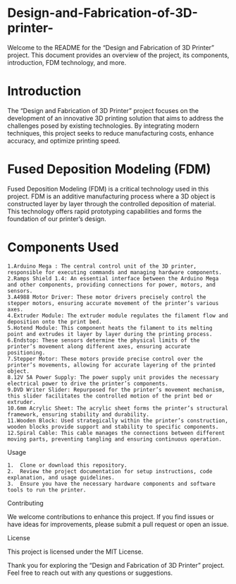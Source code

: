 # Design-and-Fabrication-of-3D-printer-
Welcome to the README for the “Design and Fabrication of 3D Printer” project. This document provides an overview of the project, its components, introduction, FDM technology, and more.

# Introduction

The “Design and Fabrication of 3D Printer” project focuses on the development of an innovative 3D printing solution 
that aims to address the challenges posed by existing technologies. 
By integrating modern techniques, this project seeks to reduce manufacturing costs, enhance accuracy, and optimize printing speed.

# Fused Deposition Modeling (FDM)
Fused Deposition Modeling (FDM) is a critical technology used in this project. 
FDM is an additive manufacturing process where a 3D object is constructed layer by layer through the controlled deposition of material. 
This technology offers rapid prototyping capabilities and forms the foundation of our printer’s design.

# Components Used


	1.Arduino Mega : The central control unit of the 3D printer, responsible for executing commands and managing hardware components.
	2.Ramps Shield 1.4: An essential interface between the Arduino Mega and other components, providing connections for power, motors, and sensors.
	3.A4988 Motor Driver: These motor drivers precisely control the stepper motors, ensuring accurate movement of the printer’s various axes.
	4.Extruder Module: The extruder module regulates the filament flow and deposition onto the print bed.
	5.Hotend Module: This component heats the filament to its melting point and extrudes it layer by layer during the printing process.
	6.Endstop: These sensors determine the physical limits of the printer’s movement along different axes, ensuring accurate positioning.
	7.Stepper Motor: These motors provide precise control over the printer’s movements, allowing for accurate layering of the printed object.
	8.12V 5A Power Supply: The power supply unit provides the necessary electrical power to drive the printer’s components.
	9.DVD Writer Slider: Repurposed for the printer’s movement mechanism, this slider facilitates the controlled motion of the print bed or extruder.
	10.6mm Acrylic Sheet: The acrylic sheet forms the printer’s structural framework, ensuring stability and durability.
	11.Wooden Block: Used strategically within the printer’s construction, wooden blocks provide support and stability to specific components.
	12.Spiral Cable: This cable manages the connections between different moving parts, preventing tangling and ensuring continuous operation.

Usage

	1.	Clone or download this repository.
	2.	Review the project documentation for setup instructions, code explanation, and usage guidelines.
	3.	Ensure you have the necessary hardware components and software tools to run the printer.

Contributing

We welcome contributions to enhance this project. If you find issues or have ideas for improvements, please submit a pull request or open an issue.

License

This project is licensed under the MIT License.

Thank you for exploring the “Design and Fabrication of 3D Printer” project. Feel free to reach out with any questions or suggestions.
